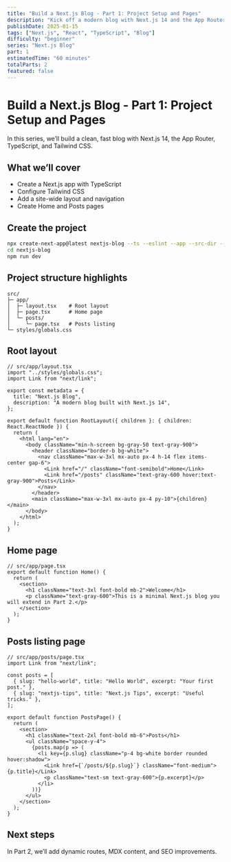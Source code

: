 ```yaml
---
title: "Build a Next.js Blog - Part 1: Project Setup and Pages"
description: "Kick off a modern blog with Next.js 14 and the App Router. In Part 1, set up the project, pages, layout, and basic styling."
publishDate: 2025-01-15
tags: ["Next.js", "React", "TypeScript", "Blog"]
difficulty: "beginner"
series: "Next.js Blog"
part: 1
estimatedTime: "60 minutes"
totalParts: 2
featured: false
---
```


# Build a Next.js Blog - Part 1: Project Setup and Pages

In this series, we’ll build a clean, fast blog with Next.js 14, the App Router, TypeScript, and Tailwind CSS.

## What we’ll cover
- Create a Next.js app with TypeScript
- Configure Tailwind CSS
- Add a site-wide layout and navigation
- Create Home and Posts pages

## Create the project
```bash
npx create-next-app@latest nextjs-blog --ts --eslint --app --src-dir --tailwind
cd nextjs-blog
npm run dev
```

## Project structure highlights
```
src/
├─ app/
│  ├─ layout.tsx    # Root layout
│  ├─ page.tsx      # Home page
│  └─ posts/
│     └─ page.tsx   # Posts listing
└─ styles/globals.css
```

## Root layout
```tsx
// src/app/layout.tsx
import "../styles/globals.css";
import Link from "next/link";

export const metadata = {
  title: "Next.js Blog",
  description: "A modern blog built with Next.js 14",
};

export default function RootLayout({ children }: { children: React.ReactNode }) {
  return (
    <html lang="en">
      <body className="min-h-screen bg-gray-50 text-gray-900">
        <header className="border-b bg-white">
          <nav className="max-w-3xl mx-auto px-4 h-14 flex items-center gap-6">
            <Link href="/" className="font-semibold">Home</Link>
            <Link href="/posts" className="text-gray-600 hover:text-gray-900">Posts</Link>
          </nav>
        </header>
        <main className="max-w-3xl mx-auto px-4 py-10">{children}</main>
      </body>
    </html>
  );
}
```

## Home page
```tsx
// src/app/page.tsx
export default function Home() {
  return (
    <section>
      <h1 className="text-3xl font-bold mb-2">Welcome</h1>
      <p className="text-gray-600">This is a minimal Next.js blog you will extend in Part 2.</p>
    </section>
  );
}
```

## Posts listing page
```tsx
// src/app/posts/page.tsx
import Link from "next/link";

const posts = [
  { slug: "hello-world", title: "Hello World", excerpt: "Your first post." },
  { slug: "nextjs-tips", title: "Next.js Tips", excerpt: "Useful tricks." },
];

export default function PostsPage() {
  return (
    <section>
      <h1 className="text-2xl font-bold mb-6">Posts</h1>
      <ul className="space-y-4">
        {posts.map(p => (
          <li key={p.slug} className="p-4 bg-white border rounded hover:shadow">
            <Link href={`/posts/${p.slug}`} className="font-medium">{p.title}</Link>
            <p className="text-sm text-gray-600">{p.excerpt}</p>
          </li>
        ))}
      </ul>
    </section>
  );
}
```

## Next steps
In Part 2, we’ll add dynamic routes, MDX content, and SEO improvements.